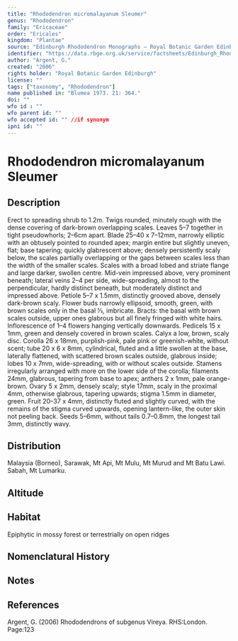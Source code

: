 ```yaml
---
title: "Rhododendron micromalayanum Sleumer"
genus: "Rhododendron"
family: "Ericaceae"
order: "Ericales"
kingdom: "Plantae"
source: "Edinburgh Rhododendron Monographs – Royal Botanic Garden Edinburgh"
identifier: "https://data.rbge.org.uk/service/factsheets/Edinburgh_Rhododendron_Monographs.xhtml"
author: "Argent, G."
created: "2006"
rights holder: "Royal Botanic Garden Edinburgh"
license: ""
tags: ["taxonomy", "Rhododendron"]
name published in: "Blumea 1973. 21: 364."
doi: ""
wfo id : ""
wfo parent id: ""
wfo accepted id: "" //if synonym                      
ipni id: ""
---
```


                       

# Rhododendron micromalayanum Sleumer

## Description
Erect to spreading shrub to 1.2m. Twigs rounded, minutely rough with the dense covering of dark-brown overlapping scales. Leaves 5–7 together in tight pseudo­whorls; 2–6cm apart. Blade 25–40 x 7–12mm, narrowly elliptic with an obtusely pointed to rounded apex; margin entire but slightly uneven, flat; base tapering; quickly glabrescent above; densely persistently scaly below, the scales partially overlapping or the gaps between scales less than the width of the smaller scales. Scales with a broad lobed and striate flange and large darker, swollen centre. Mid-vein impressed above, very prominent beneath; lateral veins 2–4 per side, wide-spreading, almost to the perpendicular, hardly distinct beneath, but moderately distinct and impressed above. Petiole 5–7 x 1.5mm, distinctly grooved above, densely dark-brown scaly. Flower buds narrowly ellipsoid, smooth, green, with brown scales only in the basal 1⁄3, imbricate. Bracts: the basal with brown scales outside, upper ones glabrous but all finely fringed with white hairs. Inflorescence of 1–4 flowers hanging vertically downwards. Pedicels 15 x 1mm, green and densely covered in brown scales. Calyx a low, brown, scaly disc. Corolla 26 x 18mm, purplish-pink, pale pink or greenish-white, without scent; tube 20 x 6 x 8mm, cylindrical, fluted and a little swollen at the base, laterally flattened, with scattered brown scales outside, glabrous inside; lobes 10 x 7mm, wide-spreading, with or without scales outside. Stamens irregularly arranged with more on the lower side of the corolla; filaments 24mm, glabrous, tapering from base to apex; anthers 2 x 1mm, pale orange-brown. Ovary 5 x 2mm, densely scaly; style 17mm, scaly in the proximal 4mm, otherwise glabrous, tapering upwards; stigma 1.5mm in diameter, green. Fruit 20–37 x 4mm, distinctly fluted and slightly curved, with the remains of the stigma curved upwards, opening lantern-like, the outer skin not peeling back. Seeds 5–6mm, without tails 0.7–0.8mm, the longest tail 3mm, distinctly wavy.

## Distribution
Malaysia (Borneo), Sarawak, Mt Api, Mt Mulu, Mt Murud and Mt Batu Lawi. Sabah, Mt Lumarku.

## Altitude


## Habitat
Epiphytic in mossy forest or terrestrially on open ridges

## Nomenclatural History

                       
## Notes


## References

Argent, G. (2006) Rhododendrons of subgenus Vireya. RHS:London. Page:123
